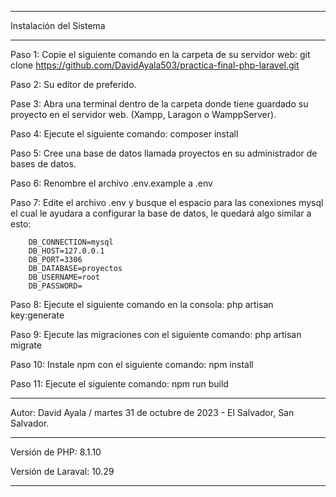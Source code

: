 *************************************************************************************************************************************************
Instalación del Sistema
*************************************************************************************************************************************************
Paso 1: Copie el siguiente comando en la carpeta de su servidor web: 
git clone https://github.com/DavidAyala503/practica-final-php-laravel.git

Paso 2: Su editor de preferido.

Pase 3: Abra una terminal dentro de la carpeta donde tiene guardado su proyecto en el servidor web. (Xampp, Laragon o WamppServer).

Paso 4: Ejecute el siguiente comando: composer install

Paso 5: Cree una base de datos llamada proyectos en su administrador de bases de datos.

Paso 6: Renombre el archivo .env.example a .env

Paso 7: Edite el archivo .env y busque el espacio para las conexiones mysql el cual le ayudara a configurar la base  de datos, le quedará algo similar a esto: 

        DB_CONNECTION=mysql
        DB_HOST=127.0.0.1
        DB_PORT=3306
        DB_DATABASE=proyectos
        DB_USERNAME=root
        DB_PASSWORD=

Paso 8: Ejecute el siguiente comando en la consola: php artisan key:generate

Paso 9: Ejecute las migraciones con el siguiente comando: php artisan migrate

Paso 10: Instale npm con el siguiente comando: npm install

Paso 11: Ejecute el siguiente comando: npm run build

*************************************************************************************************************************************************
Autor: David Ayala / martes 31 de octubre de 2023 - El Salvador, San Salvador.
*************************************************************************************************************************************************
Versión de PHP: 8.1.10

Versión de Laraval: 10.29

*************************************************************************************************************************************************